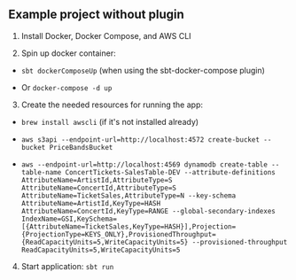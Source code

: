 ## Example project without plugin

1. Install Docker, Docker Compose, and AWS CLI

2. Spin up docker container:

- `sbt dockerComposeUp` (when using the sbt-docker-compose plugin)

- Or `docker-compose -d up`

3. Create the needed resources for running the app:

- `brew install awscli` (if it's not installed already)

- `aws s3api --endpoint-url=http://localhost:4572 create-bucket --bucket PriceBandsBucket`

- `aws --endpoint-url=http://localhost:4569 dynamodb create-table --table-name ConcertTickets-SalesTable-DEV --attribute-definitions AttributeName=ArtistId,AttributeType=S AttributeName=ConcertId,AttributeType=S AttributeName=TicketSales,AttributeType=N --key-schema AttributeName=ArtistId,KeyType=HASH AttributeName=ConcertId,KeyType=RANGE --global-secondary-indexes IndexName=GSI,KeySchema=[{AttributeName=TicketSales,KeyType=HASH}],Projection={ProjectionType=KEYS_ONLY},ProvisionedThroughput={ReadCapacityUnits=5,WriteCapacityUnits=5} --provisioned-throughput ReadCapacityUnits=5,WriteCapacityUnits=5`

4. Start application: `sbt run`